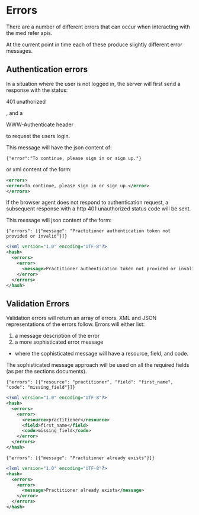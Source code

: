 # Errors

There are a number of different errors that can occur when interacting with the med refer apis.

At the current point in time each of these produce slightly different error messages.

## Authentication errors

In a situation where the user is not logged in, the server will first send a response with the status:

401 unathorized 

, and a 

WWW-Authenticate header 

to request the users login.

This message will have the json content of:
```
{"error":"To continue, please sign in or sign up."}
```
or xml content of the form:
```xml
<errors>
<error>To continue, please sign in or sign up.</error>
</errors>
```
If the browser agent does not respond to authentication request, a subsequent response with a http 401 unauthorized status code will be sent.

This message will json content of the form:
```
{"errors": [{"message": "Practitioner authentication token not provided or invalid"}]}
```

```xml
<?xml version="1.0" encoding="UTF-8"?>
<hash>
  <errors>
    <error>
      <message>Practitioner authentication token not provided or invalid</message>
    </error>
  </errors>
</hash>
```
## Validation Errors

Validation errors will return an array of errors.  XML and JSON representations of the errors follow.  Errors will either list:

1. a message description of the error
2. a more sophisticated error message
 - where the sophisticated message will have a resource, field, and code.

 The sophisticated message approach will be used on all the required fields (as per the sections documents).

```
{"errors": [{"resource": "practitioner", "field": "first_name", "code": "missing_field"}]}
```

```xml
<?xml version="1.0" encoding="UTF-8"?>
<hash>
  <errors>
    <error>
      <resource>practitioner</resource>
      <field>first_name</field>
      <code>missing_field</code>
    </error>
  </errors>
</hash>
```

```
{"errors": [{"message": "Practitioner already exists"}]}
```

```xml
<?xml version="1.0" encoding="UTF-8"?>
<hash>
  <errors>
    <error>
      <message>Practitioner already exists</message>
    </error>
  </errors>
</hash>
```
